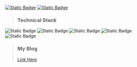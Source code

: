 [![Static Badge](https://img.shields.io/badge/★Blog-008d62)](https://yuu5666.tistory.com/)
[![Static Badge](https://img.shields.io/badge/MMail-008d62)](https://yuu5666.tistory.com/)

> ### Technical Stack

![Static Badge](https://img.shields.io/badge/C-FF4C4C) ![Static Badge](https://img.shields.io/badge/C++-FF4C4C)  ![Static Badge](https://img.shields.io/badge/HLSL-000000) 
![Static Badge](https://img.shields.io/badge/DirectX-FF7F00) ![Static Badge](https://img.shields.io/badge/Unreal%20Engine-808080)

> ### My Blog
>
> [Link Here](https://yuu5666.tistory.com/)
